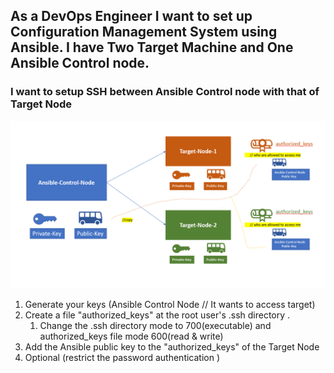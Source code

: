 ##  As a DevOps Engineer I want to set up Configuration Management System using Ansible. I have Two Target Machine and One Ansible Control node. 
### I want to setup SSH between Ansible Control node with that of Target Node


![Set UP ](https://github.com/NarendranathPanda/learning_ssh/blob/master/setup-ssh/set-up.PNG)


1. Generate your keys (Ansible Control Node // It wants to access target)
1. Create a file "authorized_keys"   at the root user's .ssh directory . 
   1. Change the .ssh directory mode to 700(executable) and authorized_keys file mode 600(read & write)
1. Add the Ansible public key to the   "authorized_keys" of the Target Node
1. Optional (restrict the password authentication )
